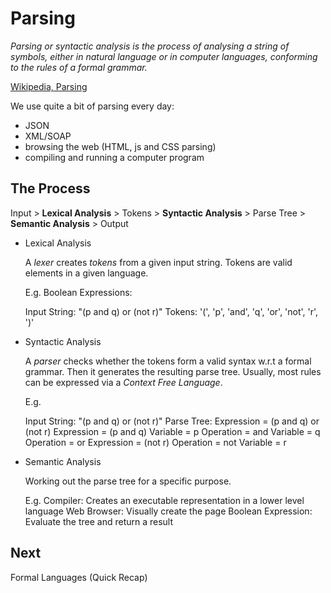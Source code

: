 Parsing
=======

_Parsing or syntactic analysis is the process of analysing a string of symbols, either in natural language or in 
computer languages, conforming to the rules of a formal grammar._

[Wikipedia, Parsing](https://en.wikipedia.org/wiki/Parsing)

We use quite a bit of parsing every day:

 - JSON
 - XML/SOAP
 - browsing the web (HTML, js and CSS parsing)
 - compiling and running a computer program

## The Process

 Input > 
    **Lexical Analysis** > Tokens > 
        **Syntactic Analysis** > Parse Tree > 
            **Semantic Analysis** > Output

 - Lexical Analysis
 
    A *lexer* creates _tokens_ from a given input string. Tokens are valid elements in a given language.
    
    E.g. Boolean Expressions:
    
    Input String: "(p and q) or (not r)"
    Tokens: '(', 'p', 'and', 'q', 'or', 'not', 'r', ')' 

 - Syntactic Analysis
 
    A *parser* checks whether the tokens form a valid syntax w.r.t a formal grammar. Then it generates the 
    resulting parse tree. Usually, most rules can be expressed via a _Context Free Language_. 
    
    E.g. 
    
    Input String: "(p and q) or (not r)"
    Parse Tree: 
        Expression = (p and q) or (not r)
            Expression = (p and q)
                Variable = p
                Operation = and
                Variable = q
            Operation = or
            Expression = (not r)
                Operation = not
                Variable = r

 - Semantic Analysis
 
    Working out the parse tree for a specific purpose. 
    
    E.g. 
        Compiler: Creates an executable representation in a lower level language
        Web Browser: Visually create the page
        Boolean Expression: Evaluate the tree and return a result

Next
----

Formal Languages (Quick Recap)